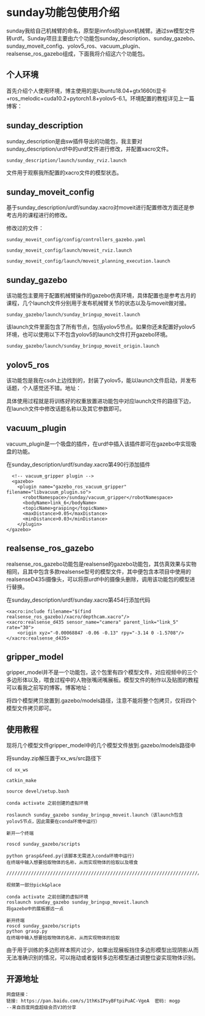 # sunday功能包使用介绍



sunday我给自己机械臂的命名，原型是innfos的gluon机械臂。通过sw模型文件转urdf。Sunday项目主要由六个功能包sunday_description、sunday_gazebo、sunday_moveit_config、yolov5_ros、vacuum_plugin、realsense_ros_gazebo组成，下面我将介绍这六个功能包。

## 个人环境

首先介绍个人使用环境，博主使用的是Ubuntu18.04+gtx1660ti显卡+ros_melodic+cuda10.2+pytorch1.8+yolov5-6.1。环境配置的教程详见上一篇博客：

[https://blog.csdn.net/qq_48427527/article/details/129201676?spm=1001.2014.3001.5502]: https://blog.csdn.net/qq_48427527/article/details/129201676?spm=1001.2014.3001.5502



## sunday_description

sunday_description是由sw插件导出的功能包，我主要对sunday_description/urdf中的urdf文件进行修改，并配置xacro文件。

```
sunday_description/launch/sunday_rviz.launch
```

文件用于观察我所配置的xacro文件的模型状态。



## sunday_moveit_config

基于sunday_description/urdf/sunday.xacro对moveit进行配置修改方面还是参考古月的课程进行的修改。

修改过的文件：

```
sunday_moveit_config/config/controllers_gazebo.yaml

sunday_moveit_config/launch/moveit_rviz.launch

sunday_moveit_config/launch/moveit_planning_execution.launch
```



## sunday_gazebo

该功能包主要用于配置机械臂操作的gazebo仿真环境，具体配置也是参考古月的课程，几个launch文件分别用于发布机械臂关节的状态以及与moveit做对接。

```
sunday_gazebo/launch/sunday_bringup_moveit.launch
```

该launch文件里面包含了所有节点，包括yolov5节点。如果你还未配置好yolov5环境，也可以使用以下不包含yolov5的launch文件打开gazebo环境。

```
sunday_gazebo/launch/sunday_bringup_moveit_origin.launch
```



## yolov5_ros

该功能包是我在csdn上边找到的，封装了yolov5，能以launch文件启动，并发布话题，个人感觉还不错。地址：

[https://blog.csdn.net/Chris121345/article/details/122563536?spm=1001.2101.3001.6650.5&amp;utm_medium=distribute.pc_relevant.none-task-blog-2%7Edefault%7ECTRLIST%7Edefault-5-122563536-blog-123269882.pc_relevant_multi_platform_whitelistv1_exp2&amp;depth_1-utm_source=distribute.pc_relevant.none-task-blog-2%7Edefault%7ECTRLIST%7Edefault-5-122563536-blog-123269882.pc_relevant_multi_platform_whitelistv1_exp2&amp;utm_relevant_index=8]: https://blog.csdn.net/Chris121345/article/details/122563536?spm=1001.2101.3001.6650.5&amp;utm_medium=distribute.pc_relevant.none-task-blog-2%7Edefault%7ECTRLIST%7Edefault-5-122563536-blog-123269882.pc_relevant_multi_platform_whitelistv1_exp2&amp;depth_1-utm_source=distribute.pc_relevant.none-task-blog-2%7Edefault%7ECTRLIST%7Edefault-5-122563536-blog-123269882.pc_relevant_multi_platform_whitelistv1_exp2&amp;utm_relevant_index=8	"YoloV5 的ros功能包"

具体使用过程就是将训练好的权重放置进功能包中对应launch文件的路径下边，在launch文件中修改话题名称以及其它参数即可。



## vacuum_plugin

vacuum_plugin是一个吸盘的插件，在urdf中插入该插件即可在gazebo中实现吸盘的功能。

在sunday_description/urdf/sunday.xacro第490行添加插件

```
  <!-- vacuum_gripper plugin -->
  <gazebo>
    <plugin name="gazebo_ros_vacuum_gripper" filename="libvacuum_plugin.so">
      <robotNamespace>/sunday/vacuum_gripper</robotNamespace>
      <bodyName>link_6</bodyName>
      <topicName>grasping</topicName>
      <maxDistance>0.05</maxDistance>
      <minDistance>0.03</minDistance>
    </plugin>
</gazebo>
```



## realsense_ros_gazebo

realsense_ros_gazebo功能包是realsense的gazebo功能包，其仿真效果与实物相同，且其中包含多款realsense型号的模型文件，其中便包含本项目中使用的realsenseD435i摄像头，可以将原urdf中的摄像头删除，调用该功能包的模型进行替换。

在sunday_description/urdf/sunday.xacro第454行添加代码

```
<xacro:include filename="$(find realsense_ros_gazebo)/xacro/depthcam.xacro"/>
<xacro:realsense_d435 sensor_name="camera" parent_link="link_5" rate="30">
    <origin xyz="-0.00068847 -0.06 -0.13" rpy="-3.14 0 -1.5708"/>
</xacro:realsense_d435>
```



## gripper_model

gripper_model并不是一个功能包，这个包里有四个模型文件，对应视频中的三个多边形体以及，喂食过程中的人物张嘴闭嘴展板。模型文件的制作以及贴图的教程可以看我之前写的博客。博客地址：

[https://blog.csdn.net/qq_48427527/article/details/124477608?spm=1001.2014.3001.5502]: https://blog.csdn.net/qq_48427527/article/details/124477608?spm=1001.2014.3001.5502

将四个模型拷贝放置到.gazebo/models路径，注意不能将整个包拷贝，仅将四个模型文件拷贝即可。



## 使用教程

现将几个模型文件gripper_model中的几个模型文件放到.gazebo/models路径中

将sunday.zip解压置于xx_ws/src路径下

```
cd xx_ws

catkin_make

source devel/setup.bash

conda activate 之前创建的虚拟环境

roslaunch sunday_gazebo sunday_bringup_moveit.launch（该launch包含yolov5节点，因此需要在conda环境中运行）

新开一个终端

roscd sunday_gazebo/scripts

python grasp&feed.py(该脚本无需进入conda环境中运行)
在终端中输入想要拾取物体的名称，从而实现物体的拾取以及喂食

/////////////////////////////////////////////////////////////////////////////////////////////////////////////////////////////////

视频第一部分pick&place

conda activate 之前创建的虚拟环境
roslaunch sunday_gazebo sunday_bringup_moveit.launch
将gazebo中的展板挪远一点

新开终端
roscd sunday_gazebo/scripts
python grasp.py
在终端中输入想要拾取物体的名称，从而实现物体的拾取
```

由于用于训练的多边形样本照片过少，如果出现展板挡住多边形模型出现阴影从而无法准确识别的情况，可以拖动或者旋转多边形模型通过调整位姿实现物体识别。



## 开源地址

```
网盘链接：
链接: https://pan.baidu.com/s/1thKsIPsyBFtpiPuAC-VgeA  密码: mogp
--来自百度网盘超级会员V3的分享


```

